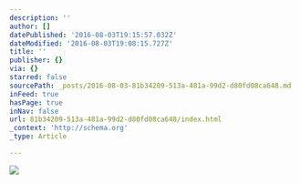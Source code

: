 ```yaml
---
description: ''
author: []
datePublished: '2016-08-03T19:15:57.032Z'
dateModified: '2016-08-03T19:08:15.727Z'
title: ''
publisher: {}
via: {}
starred: false
sourcePath: _posts/2016-08-03-81b34209-513a-481a-99d2-d80fd08ca648.md
inFeed: true
hasPage: true
inNav: false
url: 81b34209-513a-481a-99d2-d80fd08ca648/index.html
_context: 'http://schema.org'
_type: Article

---
```

![](https://the-grid-user-content.s3-us-west-2.amazonaws.com/99b855cd-57af-4323-9324-b5002c6ca994.png)